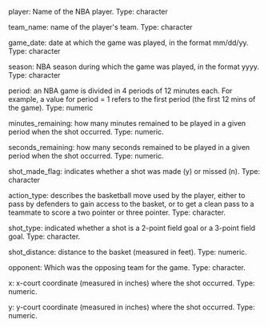player: Name of the NBA player. Type: character

team_name: name of the player's team. Type: character

game_date: date at which the game was played, in the format mm/dd/yy. Type: character

season: NBA season during which the game was played, in the format yyyy. Type: character

period: an NBA game is divided in 4 periods of 12 minutes each. For example, a value for period = 1 refers to the first period (the first 12 mins of the game). Type: numeric

minutes_remaining: how many minutes remained to be played in a given period when the shot occurred. Type: numeric.

seconds_remaining: how many seconds remained to be played in a given period when the shot occurred. Type: numeric.

shot_made_flag: indicates whether a shot was made (y) or missed (n). Type: character

action_type: describes the basketball move used by the player, either to pass by defenders to gain access to the basket, or to get a clean pass to a teammate to score a two pointer or three pointer. Type: character.

shot_type: indicated whether a shot is a 2-point field goal or a 3-point field goal. Type: character.

shot_distance: distance to the basket (measured in feet). Type: numeric.

opponent: Which was the opposing team for the game. Type: character.

x: x-court coordinate (measured in inches) where the shot occurred. Type: numeric.

y: y-court coordinate (measured in inches) where the shot occurred. Type: numeric.